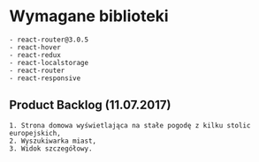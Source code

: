 # Wymagane biblioteki
    - react-router@3.0.5
    - react-hover
    - react-redux
    - react-localstorage
    - react-router
    - react-responsive

## Product Backlog (11.07.2017)
    1. Strona domowa wyświetlająca na stałe pogodę z kilku stolic europejskich,
    2. Wyszukiwarka miast,
    3. Widok szczegółowy.
